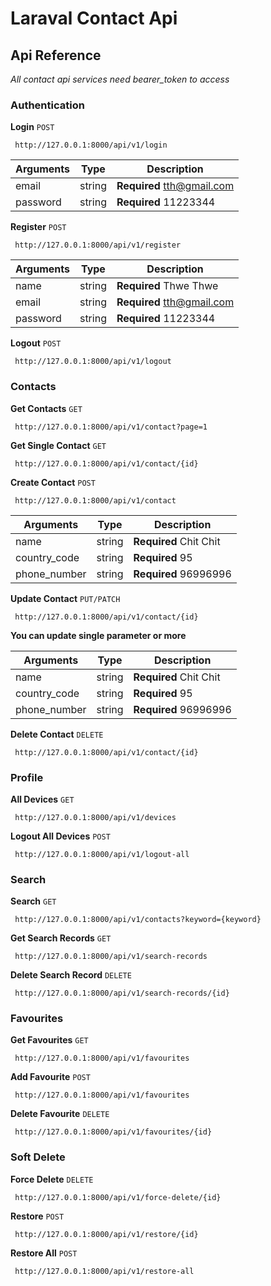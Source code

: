 # Laraval Contact Api

## Api Reference
_All contact api services need bearer_token to access_

### Authentication

__Login__ `POST`

```
 http://127.0.0.1:8000/api/v1/login
```

Arguments  |  Type  |  Description
-----------|--------|-------------
email      | string | **Required** tth@gmail.com
password   | string | **Required** 11223344

__Register__ `POST`

```
 http://127.0.0.1:8000/api/v1/register
```

Arguments  |  Type  |  Description
-----------|--------|-------------
name      | string | **Required** Thwe Thwe
email      | string | **Required** tth@gmail.com
password   | string | **Required** 11223344  

  __Logout__ `POST`

```
 http://127.0.0.1:8000/api/v1/logout
```

### Contacts

__Get Contacts__ `GET`

```
 http://127.0.0.1:8000/api/v1/contact?page=1
```

__Get Single Contact__ `GET`

```
 http://127.0.0.1:8000/api/v1/contact/{id}
```

__Create Contact__ `POST`

```
 http://127.0.0.1:8000/api/v1/contact
```

Arguments  |  Type  |  Description
-----------|--------|-------------
name      | string | **Required** Chit Chit
country_code      | string | **Required** 95
phone_number   | string | **Required** 96996996

__Update Contact__ `PUT/PATCH`

```
 http://127.0.0.1:8000/api/v1/contact/{id}
```
__You can update single parameter or more__

Arguments  |  Type  |  Description
-----------|--------|-------------
name      | string | **Required** Chit Chit
country_code      | string | **Required** 95
phone_number   | string | **Required** 96996996

__Delete Contact__ `DELETE`

```
 http://127.0.0.1:8000/api/v1/contact/{id}
```

### Profile

__All Devices__ `GET`

```
 http://127.0.0.1:8000/api/v1/devices
```

__Logout All Devices__ `POST`

```
 http://127.0.0.1:8000/api/v1/logout-all
```
### Search

__Search__ `GET`  

```
 http://127.0.0.1:8000/api/v1/contacts?keyword={keyword}
```
__Get Search Records__ `GET`  

```
 http://127.0.0.1:8000/api/v1/search-records
```
__Delete Search Record__ `DELETE`  

```
 http://127.0.0.1:8000/api/v1/search-records/{id}
```

  ### Favourites

__Get Favourites__ `GET`  

```
 http://127.0.0.1:8000/api/v1/favourites
```
__Add Favourite__ `POST`  

```
 http://127.0.0.1:8000/api/v1/favourites
```
__Delete Favourite__ `DELETE`  

```
 http://127.0.0.1:8000/api/v1/favourites/{id}
```

### Soft Delete  

__Force Delete__ `DELETE`  

```
 http://127.0.0.1:8000/api/v1/force-delete/{id}
```
__Restore__ `POST`  

```
 http://127.0.0.1:8000/api/v1/restore/{id}
```
__Restore All__ `POST`  

```
 http://127.0.0.1:8000/api/v1/restore-all
```
